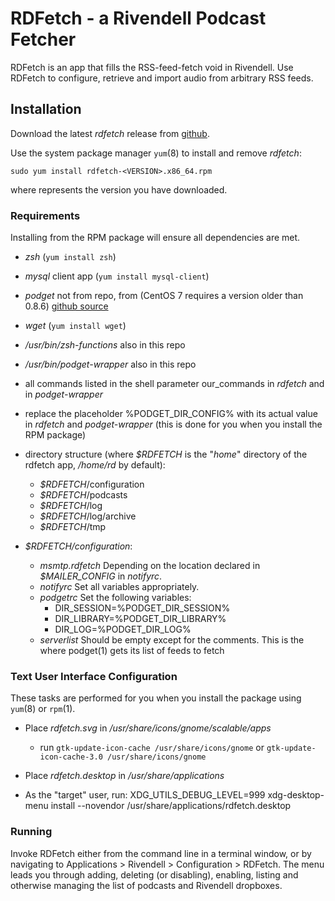 # RDFetch - a Rivendell Podcast Fetcher

RDFetch is an app that fills the RSS-feed-fetch void in Rivendell. Use
RDFetch to configure, retrieve and import audio from arbitrary RSS
feeds.

## Installation

Download the latest _rdfetch_ release from
[github](https://opensourceradio/rdfetch/release/latest).

Use the system package manager `yum`(8) to install and remove
_rdfetch_:

	sudo yum install rdfetch-<VERSION>.x86_64.rpm
	
where <VERSION> represents the version you have downloaded.

### Requirements

Installing from the RPM package will ensure all dependencies are met.

* _zsh_ (`yum install zsh`)

* _mysql_ client app (`yum install mysql-client`)

* _podget_ not from repo, from (CentOS 7 requires a version older than 0.8.6)
  [github source](https://github.com/podget)

* _wget_ (`yum install wget`)

* _/usr/bin/zsh-functions_ also in this repo

* _/usr/bin/podget-wrapper_ also in this repo

* all commands listed in the shell parameter our\_commands in
  _rdfetch_ and in _podget-wrapper_

* replace the placeholder %PODGET\_DIR\_CONFIG% with its actual value
  in _rdfetch_ and _podget-wrapper_
  (this is done for you when you install the RPM package)

* directory structure (where *$RDFETCH* is the "_home_" directory of
  the rdfetch app, _/home/rd_ by default):

	+ *$RDFETCH*/configuration
	+ *$RDFETCH*/podcasts
	+ *$RDFETCH*/log
	+ *$RDFETCH*/log/archive
	+ *$RDFETCH*/tmp

* _$RDFETCH/configuration_:

	+ _msmtp.rdfetch_ Depending on the location declared in *$MAILER_CONFIG* in _notifyrc_.
	+ _notifyrc_ Set all variables appropriately.
	+ _podgetrc_ Set the following variables:
		+ DIR\_SESSION=%PODGET\_DIR\_SESSION%
		+ DIR\_LIBRARY=%PODGET\_DIR\_LIBRARY%
		+ DIR\_LOG=%PODGET\_DIR\_LOG%
	+ _serverlist_ Should be empty except for the comments. This is
      the where podget(1) gets its list of feeds to fetch

### Text User Interface Configuration

These tasks are performed for you when you install the package using `yum`(8) or `rpm`(1).

* Place _rdfetch.svg_ in _/usr/share/icons/gnome/scalable/apps_
	+ run `gtk-update-icon-cache /usr/share/icons/gnome` or `gtk-update-icon-cache-3.0 /usr/share/icons/gnome`

* Place _rdfetch.desktop_ in _/usr/share/applications_

* As the "target" user, run:
		XDG_UTILS_DEBUG_LEVEL=999 xdg-desktop-menu install --novendor /usr/share/applications/rdfetch.desktop

### Running

Invoke RDFetch either from the command line in a terminal window, or
by navigating to Applications > Rivendell > Configuration >
RDFetch. The menu leads you through adding, deleting (or disabling),
enabling, listing and otherwise managing the list of podcasts and
Rivendell dropboxes.
